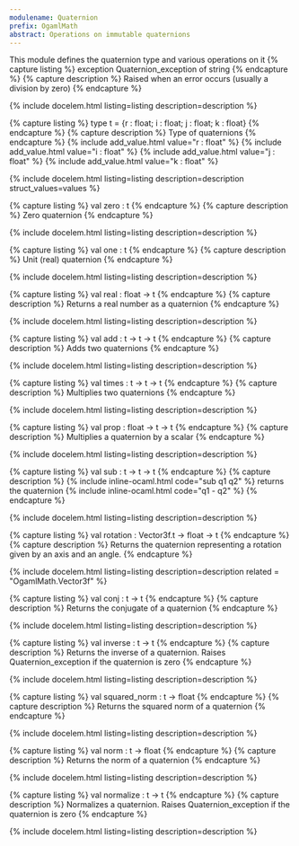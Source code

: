 ```yaml
---
modulename: Quaternion 
prefix: OgamlMath
abstract: Operations on immutable quaternions
---
```



This module defines the quaternion type and various operations on it
{% capture listing %}
exception Quaternion_exception of string
{% endcapture %}
{% capture description %}
Raised when an error occurs (usually a division by zero)
{% endcapture %}

{% include docelem.html listing=listing description=description   %}

{% capture listing %}
type t = {r : float; i : float; j : float; k : float}
{% endcapture %}
{% capture description %}
Type of quaternions
{% endcapture %}
{% include add_value.html value="r : float" %}
{% include add_value.html value="i : float" %}
{% include add_value.html value="j : float" %}
{% include add_value.html value="k : float" %}

{% include docelem.html listing=listing description=description struct_values=values  %}

{% capture listing %}
val zero : t
{% endcapture %}
{% capture description %}
Zero quaternion
{% endcapture %}

{% include docelem.html listing=listing description=description   %}

{% capture listing %}
val one : t
{% endcapture %}
{% capture description %}
Unit (real) quaternion
{% endcapture %}

{% include docelem.html listing=listing description=description   %}

{% capture listing %}
val real : float -> t
{% endcapture %}
{% capture description %}
Returns a real number as a quaternion
{% endcapture %}

{% include docelem.html listing=listing description=description   %}

{% capture listing %}
val add : t -> t -> t
{% endcapture %}
{% capture description %}
Adds two quaternions
{% endcapture %}

{% include docelem.html listing=listing description=description   %}

{% capture listing %}
val times : t -> t -> t
{% endcapture %}
{% capture description %}
Multiplies two quaternions
{% endcapture %}

{% include docelem.html listing=listing description=description   %}

{% capture listing %}
val prop : float -> t -> t
{% endcapture %}
{% capture description %}
Multiplies a quaternion by a scalar
{% endcapture %}

{% include docelem.html listing=listing description=description   %}

{% capture listing %}
val sub : t -> t -> t
{% endcapture %}
{% capture description %}
{% include inline-ocaml.html code="sub q1 q2" %} returns the quaternion {% include inline-ocaml.html code="q1 - q2" %}
{% endcapture %}

{% include docelem.html listing=listing description=description   %}

{% capture listing %}
val rotation : Vector3f.t -> float -> t
{% endcapture %}
{% capture description %}
Returns the quaternion representing a rotation given by an axis and an angle.
{% endcapture %}

{% include docelem.html listing=listing description=description  related = "OgamlMath.Vector3f" %}

{% capture listing %}
val conj : t -> t
{% endcapture %}
{% capture description %}
Returns the conjugate of a quaternion
{% endcapture %}

{% include docelem.html listing=listing description=description   %}

{% capture listing %}
val inverse : t -> t
{% endcapture %}
{% capture description %}
Returns the inverse of a quaternion. Raises Quaternion_exception if the quaternion is zero
{% endcapture %}

{% include docelem.html listing=listing description=description   %}

{% capture listing %}
val squared_norm : t -> float
{% endcapture %}
{% capture description %}
Returns the squared norm of a quaternion
{% endcapture %}

{% include docelem.html listing=listing description=description   %}

{% capture listing %}
val norm : t -> float
{% endcapture %}
{% capture description %}
Returns the norm of a quaternion
{% endcapture %}

{% include docelem.html listing=listing description=description   %}

{% capture listing %}
val normalize : t -> t
{% endcapture %}
{% capture description %}
Normalizes a quaternion. Raises Quaternion_exception if the quaternion is zero
{% endcapture %}

{% include docelem.html listing=listing description=description   %}

